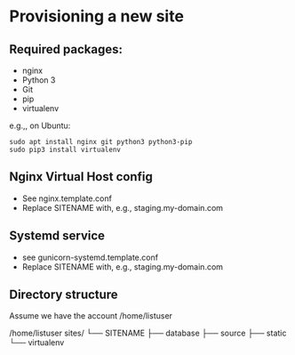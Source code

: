 Provisioning a new site
=======================

## Required packages:

* nginx
* Python 3
* Git
* pip
* virtualenv

e.g.,, on Ubuntu:

    sudo apt install nginx git python3 python3-pip
    sudo pip3 install virtualenv

## Nginx Virtual Host config

* See nginx.template.conf
* Replace SITENAME with, e.g., staging.my-domain.com

## Systemd service

* see gunicorn-systemd.template.conf
* Replace SITENAME with, e.g., staging.my-domain.com

## Directory structure

Assume we have the account /home/listuser

/home/listuser
sites/
└── SITENAME
    ├── database
    ├── source
    ├── static
    └── virtualenv

